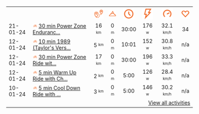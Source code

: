 <table>
    <tr>
        <th></th>
        <th></th>
        <th align="center"><img src="https://raw.githubusercontent.com/robiningelbrecht/strava-activities/master/public/distance.svg" width="30" alt="distance" title="distance"/></th>
        <th align="center"><img src="https://raw.githubusercontent.com/robiningelbrecht/strava-activities/master/public/elevation.svg" width="30" alt="elevation" title="elevation"/></th>
        <th align="center"><img src="https://raw.githubusercontent.com/robiningelbrecht/strava-activities/master/public/time.svg" width="30" alt="time" title="time"/></th>
        <th align="center"><img src="https://raw.githubusercontent.com/robiningelbrecht/strava-activities/master/public/average-watt.svg" width="30" alt="average watts" title="average watts"/></th>
        <th align="center"><img src="https://raw.githubusercontent.com/robiningelbrecht/strava-activities/master/public/average-speed.svg" width="30" alt="average speed" title="average speed"/></th>
        <th align="center"><img src="https://raw.githubusercontent.com/robiningelbrecht/strava-activities/master/public/heart-rate.svg" width="30" alt="average heart rate" title="average heart rate"/></th>
    </tr>
            <tr>
            <td>21-01-24</td>
            <td>
                <img src="https://raw.githubusercontent.com/robiningelbrecht/strava-activities/master/public/activity-ride.svg" width="12" alt="30 min Power Zone Endurance Ride with Olivia Amato" title="30 min Power Zone Endurance Ride with Olivia Amato"/>
<a href="https://www.strava.com/activities/10604202475" title="Kcal: 373 | Gear: None ">30 min Power Zone Enduranc...</a>
            </td>
            <td align="center">16 <sup><sub>km</sub></sup></td>
            <td align="center">0 <sup><sub>m</sub></sup></td>
            <td align="center">30:00</td>
            <td align="center">176 <sup><sub>w</sub></sup></td>
            <td align="center">32.1 <sup><sub>km/h</sub></sup></td>
            <td align="center">34</td>
        </tr>
            <tr>
            <td>12-01-24</td>
            <td>
                <img src="https://raw.githubusercontent.com/robiningelbrecht/strava-activities/master/public/activity-ride.svg" width="12" alt="10 min 1989 (Taylor&#039;s Version) Cool Down with Sam Yo" title="10 min 1989 (Taylor&#039;s Version) Cool Down with Sam Yo"/>
<a href="https://www.strava.com/activities/10546205677" title="Kcal: 124 | Gear: None ">10 min 1989 (Taylor&#039;s Vers...</a>
            </td>
            <td align="center">5 <sup><sub>km</sub></sup></td>
            <td align="center">0 <sup><sub>m</sub></sup></td>
            <td align="center">10:01</td>
            <td align="center">152 <sup><sub>w</sub></sup></td>
            <td align="center">30.8 <sup><sub>km/h</sub></sup></td>
            <td align="center">n/a</td>
        </tr>
            <tr>
            <td>12-01-24</td>
            <td>
                <img src="https://raw.githubusercontent.com/robiningelbrecht/strava-activities/master/public/activity-ride.svg" width="12" alt="30 min Power Zone Ride with Ben Alldis" title="30 min Power Zone Ride with Ben Alldis"/>
<a href="https://www.strava.com/activities/10546149675" title="Kcal: 474 | Gear: None ">30 min Power Zone Ride wit...</a>
            </td>
            <td align="center">17 <sup><sub>km</sub></sup></td>
            <td align="center">0 <sup><sub>m</sub></sup></td>
            <td align="center">30:00</td>
            <td align="center">196 <sup><sub>w</sub></sup></td>
            <td align="center">33.3 <sup><sub>km/h</sub></sup></td>
            <td align="center">n/a</td>
        </tr>
            <tr>
            <td>12-01-24</td>
            <td>
                <img src="https://raw.githubusercontent.com/robiningelbrecht/strava-activities/master/public/activity-ride.svg" width="12" alt="5 min Warm Up Ride with Charlotte Weidenbach" title="5 min Warm Up Ride with Charlotte Weidenbach"/>
<a href="https://www.strava.com/activities/10545917586" title="Kcal: 51 | Gear: None ">5 min Warm Up Ride with Ch...</a>
            </td>
            <td align="center">2 <sup><sub>km</sub></sup></td>
            <td align="center">0 <sup><sub>m</sub></sup></td>
            <td align="center">5:00</td>
            <td align="center">126 <sup><sub>w</sub></sup></td>
            <td align="center">28.4 <sup><sub>km/h</sub></sup></td>
            <td align="center">n/a</td>
        </tr>
            <tr>
            <td>10-01-24</td>
            <td>
                <img src="https://raw.githubusercontent.com/robiningelbrecht/strava-activities/master/public/activity-ride.svg" width="12" alt="5 min Cool Down Ride with Ben Alldis" title="5 min Cool Down Ride with Ben Alldis"/>
<a href="https://www.strava.com/activities/10534102458" title="Kcal: 59 | Gear: None ">5 min Cool Down Ride with ...</a>
            </td>
            <td align="center">3 <sup><sub>km</sub></sup></td>
            <td align="center">0 <sup><sub>m</sub></sup></td>
            <td align="center">5:00</td>
            <td align="center">146 <sup><sub>w</sub></sup></td>
            <td align="center">30.2 <sup><sub>km/h</sub></sup></td>
            <td align="center">n/a</td>
        </tr>
                <tr>
            <td colspan="8" align="right"><a href="https://github.com/robiningelbrecht/strava-activities#activities">View all activities</a></td>
        </tr>
    </table>
